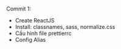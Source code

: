 Commit 1:

-   Create ReactJS
-   Install: classnames, sass, normalize.css
-   Cấu hình file prettierrc
-   Config Alias
